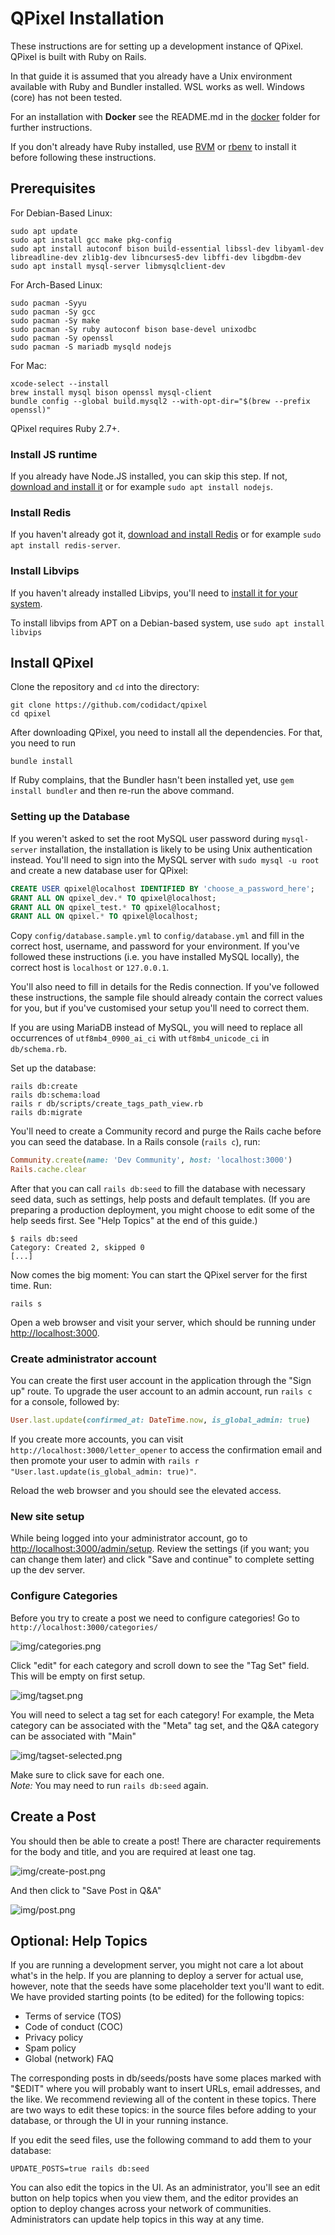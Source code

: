 # QPixel Installation

These instructions are for setting up a development instance of QPixel. QPixel is
built with Ruby on Rails.

In that guide it is assumed that you already have a Unix environment available
with Ruby  and Bundler installed. WSL works as well. Windows (core) has not been tested.

For an installation with **Docker** see the README.md in the [docker](docker) folder
for further instructions.

If you don't already have Ruby installed, use [RVM](https://rvm.io/) or
[rbenv](https://github.com/rbenv/rbenv#installation) to install it before following
these instructions.

## Prerequisites

For Debian-Based Linux:

```
sudo apt update
sudo apt install gcc make pkg-config
sudo apt install autoconf bison build-essential libssl-dev libyaml-dev libreadline-dev zlib1g-dev libncurses5-dev libffi-dev libgdbm-dev
sudo apt install mysql-server libmysqlclient-dev
```

For Arch-Based Linux:

```
sudo pacman -Syyu
sudo pacman -Sy gcc
sudo pacman -Sy make
sudo pacman -Sy ruby autoconf bison base-devel unixodbc
sudo pacman -Sy openssl
sudo pacman -S mariadb mysqld nodejs
```

For Mac:

```
xcode-select --install
brew install mysql bison openssl mysql-client
bundle config --global build.mysql2 --with-opt-dir="$(brew --prefix openssl)"
```

QPixel requires Ruby 2.7+.

### Install JS runtime

If you already have Node.JS installed, you can skip this step. If not,
[download and install it](https://nodejs.org/en/download/) or for example
`sudo apt install nodejs`.

### Install Redis

If you haven't already got it, [download and install Redis](https://redis.io/download)
or for example `sudo apt install redis-server`.

### Install Libvips

If you haven't already installed Libvips, you'll need to [install it for
your system](https://www.libvips.org/).

To install libvips from APT on a Debian-based system, use
`sudo apt install libvips`

## Install QPixel

Clone the repository and `cd` into the directory:

    git clone https://github.com/codidact/qpixel
    cd qpixel

After downloading QPixel, you need to install all the dependencies. For that, you need to run

    bundle install

If Ruby complains, that the Bundler hasn't been installed yet, use `gem install bundler` and
then re-run the above command.

### Setting up the Database

If you weren't asked to set the root MySQL user password during `mysql-server` installation,
the installation is likely to be using Unix authentication instead. You'll need to sign into
the MySQL server with `sudo mysql -u root` and create a new database user for QPixel:

```sql
CREATE USER qpixel@localhost IDENTIFIED BY 'choose_a_password_here';
GRANT ALL ON qpixel_dev.* TO qpixel@localhost;
GRANT ALL ON qpixel_test.* TO qpixel@localhost;
GRANT ALL ON qpixel.* TO qpixel@localhost;
```

Copy `config/database.sample.yml` to `config/database.yml` and fill in the correct host,
username, and password for your environment. If you've followed these instructions (i.e. you
have installed MySQL locally), the correct host is `localhost` or `127.0.0.1`.

You'll also need to fill in details for the Redis connection. If you've followed these instructions,
the sample file should already contain the correct values for you, but if you've customised your
setup you'll need to correct them.

If you are using MariaDB instead of MySQL, you will need to replace all occurrences of
`utf8mb4_0900_ai_ci` with `utf8mb4_unicode_ci` in `db/schema.rb`.

Set up the database:

    rails db:create
    rails db:schema:load
    rails r db/scripts/create_tags_path_view.rb
    rails db:migrate

You'll need to create a Community record and purge the Rails cache before you can seed the database.
In a Rails console (`rails c`), run:

```ruby
Community.create(name: 'Dev Community', host: 'localhost:3000')
Rails.cache.clear
```

After that you can call `rails db:seed` to fill the database with necessary seed data, such as settings, help posts and default templates.  (If you are preparing a production deployment, you might choose to edit some of the help seeds first.  See "Help Topics" at the end of this guide.)

    $ rails db:seed
    Category: Created 2, skipped 0
    [...]

Now comes the big moment: You can start the QPixel server for the first time. Run:

    rails s

Open a web browser and visit your server, which should be running under [http://localhost:3000](http://localhost:3000).

### Create administrator account

You can create the first user account in the application through the "Sign up" route.
To upgrade the user account to an admin account, run `rails c` for a console, followed by:

```ruby
User.last.update(confirmed_at: DateTime.now, is_global_admin: true)
```

If you create more accounts, you can visit `http://localhost:3000/letter_opener` to access the
confirmation email and then promote your user to admin with
`rails r "User.last.update(is_global_admin: true)"`.

Reload the web browser and you should see the elevated access.

### New site setup

While being logged into your administrator account, go to [http://localhost:3000/admin/setup](http://localhost:3000/admin/setup).
Review the settings (if you want; you can change them later) and click "Save and continue" to complete
setting up the dev server.

### Configure Categories

Before you try to create a post we need to configure categories!
Go to `http://localhost:3000/categories/`

![img/categories.png](img/categories.png)

 Click "edit" for each category and scroll down to see the "Tag Set" field. This
 will be empty on first setup.

![img/tagset.png](img/tagset.png)

You will need to select a tag set for each category! For example, the Meta category can be
associated with the "Meta" tag set, and the Q&A category can be associated with "Main"

![img/tagset-selected.png](img/tagset-selected.png)

Make sure to click save for each one.<br>
<em>Note:</em> You may need to run `rails db:seed` again.

## Create a Post

You should then be able to create a post! There are character requirements for the
body and title, and you are required at least one tag.

![img/create-post.png](img/create-post.png)

And then click to "Save Post in Q&A"

![img/post.png](img/post.png)

## Optional: Help Topics

If you are running a development server, you might not care a lot about what's in the help.  If you are planning to deploy a server for actual use, however, note that the seeds have some placeholder text you'll want to edit.  We have provided starting points (to be edited) for the following topics:

- Terms of service (TOS)  
- Code of conduct (COC)  
- Privacy policy  
- Spam policy  
- Global (network) FAQ

The corresponding posts in db/seeds/posts have some places marked with "$EDIT" where you will probably want to insert URLs, email addresses, and the like.  We recommend reviewing all of the content in these topics.  There are two ways to edit these topics: in the source files before adding to your database, or through the UI in your running instance.

If you edit the seed files, use the following command to add them to your database:

`UPDATE_POSTS=true rails db:seed`

You can also edit the topics in the UI.  As an administrator, you'll see an edit button on help topics when you view them, and the editor provides an option to deploy changes across your network of communities.  Administrators can update help topics in this way at any time.


